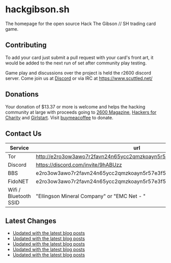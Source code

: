 # hackgibson.sh
The homepage for the open source Hack The Gibson // SH trading card game.


## Contributing

To add your card just submit a pull request with your card's front art, it would be added to the next run of set after community play testing.

Game play and discussions over the project is held the r2600 discord server. Come join us at [Discord](https://discord.com/invite/9hABUzz) or via IRC at https://www.scuttled.net/


## Donations

Your donation of $13.37 or more is welcome and helps the hacking community at large with proceeds going to [2600 Magazine](https://2600.com/), [Hackers for Charity](https://hackersforcharity.org) and [Girlstart](https://girlstart.org).  Visit [buymeacoffee](https://www.buymeacoffee.com/hackgibson.sh) to donate.


## Contact Us

Service | url
-|-
Tor | http://e2ro3ow3awo7r2favn24n65ycc2qmzkoayn5r57e3f56nvjwdcgg32ad.onion
Discord | https://discord.com/invite/9hABUzz
BBS | e2ro3ow3awo7r2favn24n65ycc2qmzkoayn5r57e3f56nvjwdcgg32ad.onion:23
FidoNET | e2ro3ow3awo7r2favn24n65ycc2qmzkoayn5r57e3f56nvjwdcgg32ad.onion:24554
Wifi / Bluetooth SSID | "Ellingson Mineral Company" or "EMC Net - <fidonet address>"

## Latest Changes
<!-- BLOG-POST-LIST:START -->
- [Updated with the latest blog posts](https://github.com/DFW2600/hackgibson.sh/commit/2765e20e88e715aeb07b5c49668062d15c35c6f4)
- [Updated with the latest blog posts](https://github.com/DFW2600/hackgibson.sh/commit/2e5c9dc2f9241e8d205150b8f1da4c68ac95732a)
- [Updated with the latest blog posts](https://github.com/DFW2600/hackgibson.sh/commit/51bcb37976ff6103ef4c722b7dd0883b774f3e14)
- [Updated with the latest blog posts](https://github.com/DFW2600/hackgibson.sh/commit/6b4d1a8f623a6a4c7351ee45d4bcad00c1051489)
- [Updated with the latest blog posts](https://github.com/DFW2600/hackgibson.sh/commit/e38aadac88b7fbd3ca8f7b78a5f1324b4214fa80)
<!-- BLOG-POST-LIST:END -->
